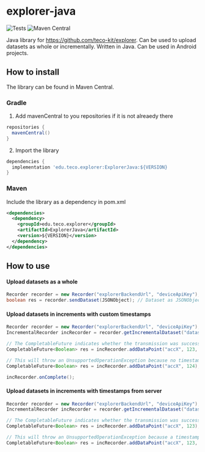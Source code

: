 # explorer-java
![Tests](https://github.com/teco-kit/explorer-android/actions/workflows/deploy.yml/badge.svg)
![Maven Central](https://img.shields.io/maven-central/v/edu.teco.explorer/ExplorerJava?color=%2348c653)

Java library for https://github.com/teco-kit/explorer. 
Can be used to upload datasets as whole or incrementally. 
Written in Java. Can be used in Android projects.

## How to install
The library can be found in Maven Central.

### Gradle
1. Add mavenCentral to you repositories if it is not alreaedy there
```gradle
repositories {
  mavenCentral()
}
```

2. Import the library
```gradle
dependencies {
  implementation 'edu.teco.explorer:ExplorerJava:${VERSION}
}
```

### Maven
Include the library as a dependency in pom.xml
```xml
<dependencies>
  <dependency>
    <groupId>edu.teco.explorer</groupId>
    <artifactId>ExplorerJava</artifactId>
    <version>${VERSION}</version>
  </dependency>
</dependencies>
```


## How to use

#### Upload datasets as a whole

```java
Recorder recorder = new Recorder("explorerBackendUrl", "deviceApiKey");
boolean res = recorder.sendDataset(JSONObject); // Dataset as JSONObject
```

#### Upload datasets in increments with custom timestamps

```java
Recorder recorder = new Recorder("explorerBackendUrl", "deviceApiKey");
IncrementalRecorder incRecorder = recorder.getIncrementalDataset("datasetName", false); // false to use custom timestamps

// The CompletableFuture indicates whether the transmission was successful
CompletableFuture<Boolean> res = incRecorder.addDataPoint("accX", 123, 1595506316);

// This will throw an UnsupportedOperationException because no timestamp was provided
CompletableFuture<Boolean> res = incRecorder.addDataPoint("accX", 124);

incRecorder.onComplete();
```

#### Upload datasets in increments with timestamps from server

```java
Recorder recorder = new Recorder("explorerBackendUrl", "deviceApiKey");
IncrementalRecorder incRecorder = recorder.getIncrementalDataset("datasetName", true); // true to use servertime

// The CompletableFuture indicates whether the transmission was successful
CompletableFuture<Boolean> res = incRecorder.addDataPoint("accX", 123);

// This will throw an UnsupportedOperationException because a timestamp was provided
CompletableFuture<Boolean> res = incRecorder.addDataPoint("accX", 123, 1595506316); 
```
